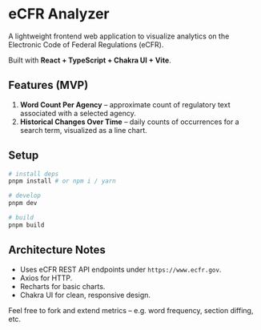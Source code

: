 # eCFR Analyzer

A lightweight frontend web application to visualize analytics on the Electronic Code of Federal Regulations (eCFR).

Built with **React + TypeScript + Chakra UI + Vite**.

## Features (MVP)

1. **Word Count Per Agency** – approximate count of regulatory text associated with a selected agency.
2. **Historical Changes Over Time** – daily counts of occurrences for a search term, visualized as a line chart.

## Setup

```bash
# install deps
pnpm install # or npm i / yarn

# develop
pnpm dev

# build
pnpm build
``` 

## Architecture Notes

- Uses eCFR REST API endpoints under `https://www.ecfr.gov`.
- Axios for HTTP.
- Recharts for basic charts.
- Chakra UI for clean, responsive design.

Feel free to fork and extend metrics – e.g. word frequency, section diffing, etc.

